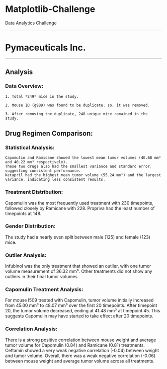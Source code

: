 # Matplotlib-Challenge
Data Analytics Challenge
_____________________________________
# Pymaceuticals Inc.
---

## Analysis

### Data Overview:

    1. Total *249* mice in the study.

    2. Mouse ID (g989) was found to be duplicate; so, it was removed.
    
    3. After removing the duplicate, 248 unique mice remained in the study.

    

## Drug Regimen Comparison:

### Statistical Analysis:

    Capomulin and Ramicane showed the lowest mean tumor volumes (40.68 mm³ and 40.22 mm³ respectively).
    These two drugs also had the smallest variance and standard error, suggesting consistent performance.
    Ketapril had the highest mean tumor volume (55.24 mm³) and the largest variance, indicating less consistent results.

### Treatment Distribution:

Capomulin was the most frequently used treatment with 230 timepoints, followed closely by Ramicane with 228.
Propriva had the least number of timepoints at 148.

### Gender Distribution:
The study had a nearly even split between male (125) and female (123) mice.

### Outlier Analysis:

Infubinol was the only treatment that showed an outlier, with one tumor volume measurement of 36.32 mm³.
Other treatments did not show any outliers in their final tumor volumes.

### Capomulin Treatment Analysis:
For mouse l509 treated with Capomulin, tumor volume initially increased from 45.00 mm³ to 48.07 mm³ over the first 20 timepoints.
After timepoint 20, the tumor volume decreased, ending at 41.48 mm³ at timepoint 45.
This suggests Capomulin may have started to take effect after 20 timepoints.

### Correlation Analysis:
There is a strong positive correlation between mouse weight and average tumor volume for Capomulin (0.84) and Ramicane (0.81) treatments.
Ceftamin showed a very weak negative correlation (-0.04) between weight and tumor volume.
Overall, there was a weak negative correlation (-0.06) between mouse weight and average tumor volume across all treatments.
